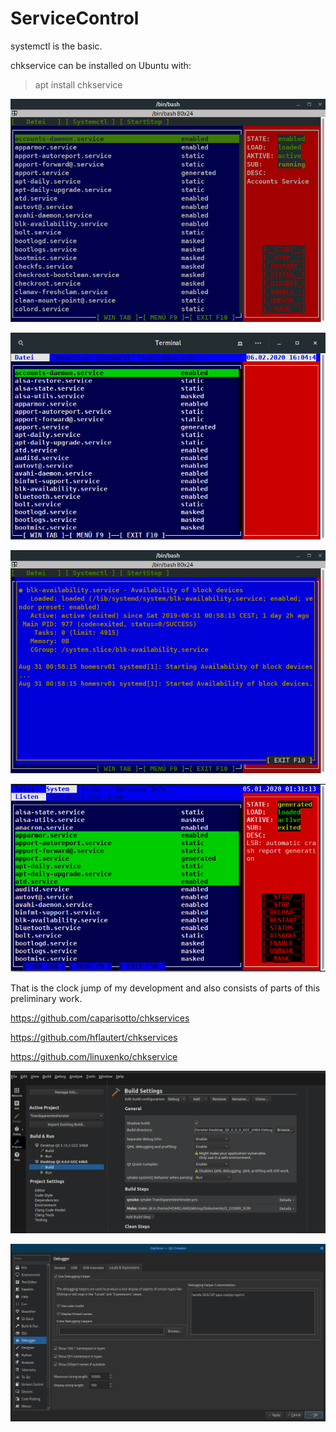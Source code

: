# ServiceControl

systemctl is the basic.

chkservice can be installed on Ubuntu with:

> apt install chkservice

![ServiceControl](https://github.com/fett-tony/ServiceControl/blob/main/Screenshot/ServiceControl-1.png)

![ServiceControl](https://github.com/fett-tony/ServiceControl/blob/main/Screenshot/ServiceControl-2.png)

![ServiceControl](https://github.com/fett-tony/ServiceControl/blob/main/Screenshot/ServiceControl-3.png)

![ServiceControl](https://github.com/fett-tony/ServiceControl/blob/main/Screenshot/ServiceControll-branch.png)

That is the clock jump of my development and also consists of parts of this preliminary work.

https://github.com/caparisotto/chkservices

https://github.com/hflautert/chkservices

https://github.com/linuxenko/chkservice


![ShadowBuild](https://github.com/fett-tony/ServiceControl/blob/main/Screenshot/ShadowBuild.png)

![Debugging_Helper_Customization](https://github.com/fett-tony/ServiceControl/blob/main/Screenshot/Debugging_Helper_Customization.png)
